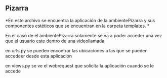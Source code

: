 ## Pizarra

*En este archivo se encuentra la aplicación de la ambientePizarra y sus componentes estéticos que se encuentran en la carpeta templates. *

En el caso de el ambientePizarra solamente se va a poder acceder una vez que el usuario este dentro de una videollamada

en urls.py se pueden encontrar las ubicaciones a las que se pueden accedeer desde esta aplicación

en views.py se ve el webrequest que solicita la aplicación cuando se le accede